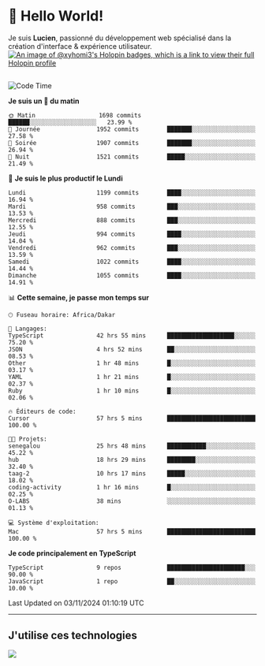 # 👋 Hello World!

Je suis **Lucien**, passionné du développement web spécialisé dans la création d'interface & expérience utilisateur.
[![An image of @xyhomi3's Holopin badges, which is a link to view their full Holopin profile](https://holopin.me/xyhomi3)](https://holopin.io/@xyhomi3)

##

<!--START_SECTION:waka-->
![Code Time](http://img.shields.io/badge/Code%20Time-2%2C466%20hrs%204%20mins-blue)

**Je suis un 🐤 du matin** 

```text
🌞 Matin                  1698 commits        ██████░░░░░░░░░░░░░░░░░░░   23.99 % 
🌆 Journée                1952 commits        ███████░░░░░░░░░░░░░░░░░░   27.58 % 
🌃 Soirée                 1907 commits        ███████░░░░░░░░░░░░░░░░░░   26.94 % 
🌙 Nuit                   1521 commits        █████░░░░░░░░░░░░░░░░░░░░   21.49 % 
```
📅 **Je suis le plus productif le Lundi** 

```text
Lundi                    1199 commits        ████░░░░░░░░░░░░░░░░░░░░░   16.94 % 
Mardi                    958 commits         ███░░░░░░░░░░░░░░░░░░░░░░   13.53 % 
Mercredi                 888 commits         ███░░░░░░░░░░░░░░░░░░░░░░   12.55 % 
Jeudi                    994 commits         ████░░░░░░░░░░░░░░░░░░░░░   14.04 % 
Vendredi                 962 commits         ███░░░░░░░░░░░░░░░░░░░░░░   13.59 % 
Samedi                   1022 commits        ████░░░░░░░░░░░░░░░░░░░░░   14.44 % 
Dimanche                 1055 commits        ████░░░░░░░░░░░░░░░░░░░░░   14.91 % 
```


📊 **Cette semaine, je passe mon temps sur** 

```text
🕑︎ Fuseau horaire: Africa/Dakar

💬 Langages: 
TypeScript               42 hrs 55 mins      ███████████████████░░░░░░   75.20 % 
JSON                     4 hrs 52 mins       ██░░░░░░░░░░░░░░░░░░░░░░░   08.53 % 
Other                    1 hr 48 mins        █░░░░░░░░░░░░░░░░░░░░░░░░   03.17 % 
YAML                     1 hr 21 mins        █░░░░░░░░░░░░░░░░░░░░░░░░   02.37 % 
Ruby                     1 hr 10 mins        █░░░░░░░░░░░░░░░░░░░░░░░░   02.06 % 

🔥 Éditeurs de code: 
Cursor                   57 hrs 5 mins       █████████████████████████   100.00 % 

🐱‍💻 Projets: 
senegalou                25 hrs 48 mins      ███████████░░░░░░░░░░░░░░   45.22 % 
hub                      18 hrs 29 mins      ████████░░░░░░░░░░░░░░░░░   32.40 % 
taag-2                   10 hrs 17 mins      █████░░░░░░░░░░░░░░░░░░░░   18.02 % 
coding-activity          1 hr 16 mins        █░░░░░░░░░░░░░░░░░░░░░░░░   02.25 % 
O-LABS                   38 mins             ░░░░░░░░░░░░░░░░░░░░░░░░░   01.13 % 

💻 Système d'exploitation: 
Mac                      57 hrs 5 mins       █████████████████████████   100.00 % 
```

**Je code principalement en TypeScript** 

```text
TypeScript               9 repos             ██████████████████████░░░   90.00 % 
JavaScript               1 repo              ██░░░░░░░░░░░░░░░░░░░░░░░   10.00 % 
```




 Last Updated on 03/11/2024 01:10:19 UTC
<!--END_SECTION:waka-->
---

## J'utilise ces technologies

<p align="left">
  <a href="https://skillicons.dev">
    <img src="https://skillicons.dev/icons?i=ts,js,md,scss,tailwind,react,docker,express,astro,vite,nextjs,vercel,figma,ableton" />
  </a>
</p>

